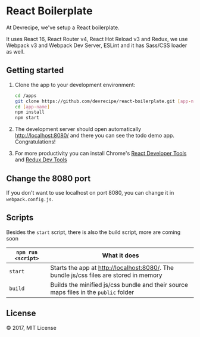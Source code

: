 # React Boilerplate

At Devrecipe, we've setup a React boilerplate.

It uses React 16, React Router v4, React Hot Reload v3 and Redux, we use Webpack v3 and Webpack Dev Server, ESLint and it has Sass/CSS loader as well.

## Getting started

1. Clone the app to your development environment:

    ```sh
    cd /apps
    git clone https://github.com/devrecipe/react-boilerplate.git [app-name]
    cd [app-name]
    npm install
    npm start
    ```

3. The development server should open automatically [http://localhost:8080/](http://localhost:8080/) and there you can see the todo demo app. Congratulations!

4. For more productivity you can install Chrome's [React Developer Tools](https://chrome.google.com/webstore/detail/react-developer-tools/fmkadmapgofadopljbjfkapdkoienihi?hl=en) and [Redux Dev Tools](https://chrome.google.com/webstore/detail/redux-devtools/lmhkpmbekcpmknklioeibfkpmmfibljd?hl=en)

## Change the 8080 port

If you don't want to use localhost on port 8080, you can change it in `webpack.config.js`.

## Scripts

Besides the `start` script, there is also the build script, more are coming soon

|`npm run <script>`|What it does|
|------------------|------------|
|`start`|Starts the app at [http://localhost:8080/](http://localhost:8080/). The bundle js/css files are stored in memory|
|`build`|Builds the minified js/css bundle and their source maps files in the `public` folder|

## License

&copy; 2017, MIT License